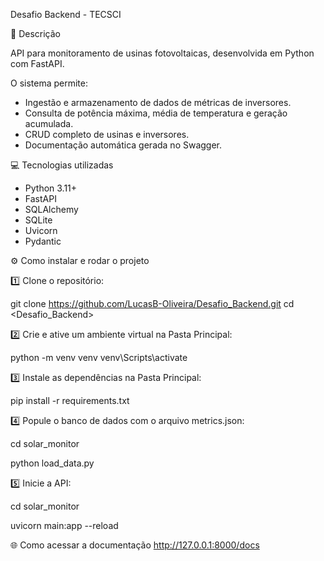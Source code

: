 Desafio Backend - TECSCI

📌 Descrição

API para monitoramento de usinas fotovoltaicas, desenvolvida em Python com FastAPI.

O sistema permite:
- Ingestão e armazenamento de dados de métricas de inversores.
- Consulta de potência máxima, média de temperatura e geração acumulada.
- CRUD completo de usinas e inversores.
- Documentação automática gerada no Swagger.


💻 Tecnologias utilizadas

- Python 3.11+
- FastAPI
- SQLAlchemy
- SQLite
- Uvicorn
- Pydantic


⚙️ Como instalar e rodar o projeto

1️⃣ Clone o repositório:

git clone <https://github.com/LucasB-Oliveira/Desafio_Backend.git>
cd <Desafio_Backend>

2️⃣ Crie e ative um ambiente virtual na Pasta Principal:

python -m venv venv
venv\Scripts\activate

3️⃣ Instale as dependências na Pasta Principal:

pip install -r requirements.txt

4️⃣ Popule o banco de dados com o arquivo metrics.json:

cd solar_monitor

python load_data.py

5️⃣ Inicie a API:

cd solar_monitor

uvicorn main:app --reload

🌐 Como acessar a documentação
http://127.0.0.1:8000/docs

